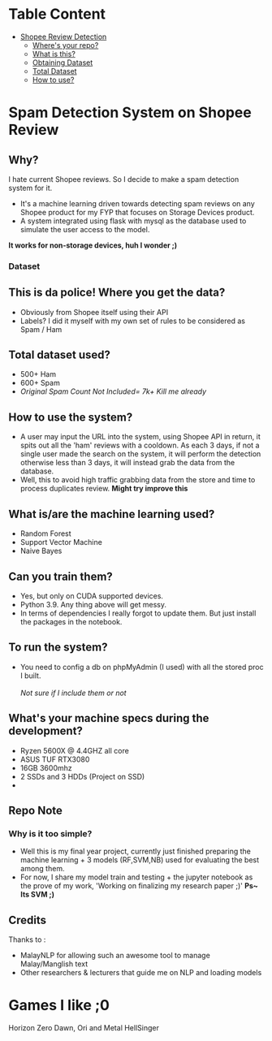 <!-- TOC -->
# Table Content
- [Shopee Review Detection](#spam-detection-system-on-shopee-review)
  - [Where's your repo?](#why-no-repo)
  - [What is this?](#what-is-this-monstrosity)
  - [Obtaining Dataset](#this-is-da-police-where-you-get-the-data)
  - [Total Dataset](#total-dataset-used)
  - [How to use?](#How-to-use-the-system?)

<!-- /TOC -->

# Spam Detection System on Shopee Review

## Why?
I hate current Shopee reviews. So I decide to make a spam detection system for it.

* It's a machine learning driven towards detecting spam reviews on any Shopee product for my FYP that focuses on Storage Devices product. 
* A system integrated using flask with mysql as the database used to simulate the user access to the model.

**It works for non-storage devices, huh I wonder ;)** 


### Dataset
## This is da police! Where you get the data?
- Obviously from Shopee itself using their API 
- Labels? I did it myself with my own set of rules to be considered as Spam / Ham

## Total dataset used?
- 500+ Ham
- 600+ Spam <br>
- *Original Spam Count Not Included= 7k+ Kill me already*

## How to use the system?
* A user may input the URL into the system, using Shopee API in return, it spits out all the 'ham' reviews with a cooldown. As each 3 days, if not a single user made the search on the system, it will perform the detection otherwise less than 3 days, it will instead grab the data from the database.
* Well, this to avoid high traffic grabbing data from the store and time to process duplicates review.
**Might try improve this**




## What is/are the machine learning used?
- Random Forest
- Support Vector Machine
- Naive Bayes


## Can you train them?
- Yes, but only on CUDA supported devices. 
- Python 3.9. Any thing above will get messy.
- In terms of dependencies I really forgot to update them. But just install the packages in the notebook.

## To run the system?
- You need to config a db on phpMyAdmin (I used) with all the stored proc I built. <br><br>
*Not sure if I include them or not*

## What's your machine specs during the development?
- Ryzen 5600X @ 4.4GHZ all core
- ASUS TUF RTX3080
- 16GB 3600mhz
- 2 SSDs and 3 HDDs (Project on SSD)
- 
## Repo Note

### Why is it too simple?
- Well this is my final year project, currently just finished preparing the machine learning + 3 models (RF,SVM,NB) used for evaluating the best among them. <br>
- For now, I share my model train and testing + the jupyter notebook as the prove of my work, 'Working on finalizing my research paper ;)'
**Ps~ Its SVM ;)**

## Credits
Thanks to :
- MalayNLP for allowing such an awesome tool to manage Malay/Manglish text
- Other researchers & lecturers that guide me on NLP and loading models


# Games I like ;0
Horizon Zero Dawn, Ori and Metal HellSinger

